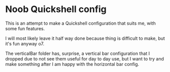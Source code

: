 # Noob Quickshell config
This is an attempt to make a Quickshell configuration that suits me, with some fun features.

I will most likely leave it half way done because thing is difficult to make, but it's fun anyway o7.

The verticalBar folder has, surprise, a vertical bar configuration that I dropped due to not see them useful for day to day use, but I want to try and make something after I am happy with the horizontal bar config. 
